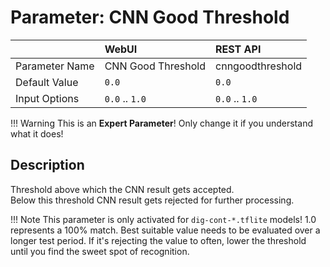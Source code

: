 # Parameter: CNN Good Threshold

|                   | WebUI               | REST API
|:---               |:---                 |:----
| Parameter Name    | CNN Good Threshold  | cnngoodthreshold
| Default Value     | `0.0`               | `0.0`
| Input Options     | `0.0` .. `1.0`      | `0.0` .. `1.0`


!!! Warning
    This is an **Expert Parameter**! Only change it if you understand what it does!


## Description

Threshold above which the CNN result gets accepted.<br>
Below this threshold CNN result gets rejected for further processing.


!!! Note
    This parameter is only activated for `dig-cont-*.tflite` models! 
    1.0 represents a 100% match. Best suitable value needs to be evaluated over a 
    longer test period. If it's rejecting the value to often, lower the threshold 
    until you find the sweet spot of recognition.
